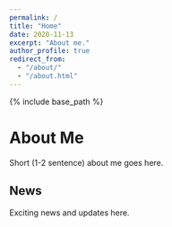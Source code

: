 ```yaml
---
permalink: /
title: "Home"
date: 2020-11-13
excerpt: "About me."
author_profile: true
redirect_from: 
  - "/about/"
  - "/about.html"
---
```


{% include base_path %}


About Me
======
Short (1-2 sentence) about me goes here.

News
------
Exciting news and updates here.